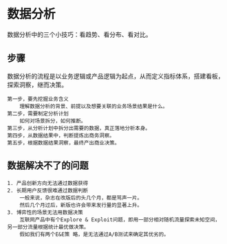 # 数据分析

数据分析中的三个小技巧：看趋势、看分布、看对比。

## 步骤

数据分析的流程是以业务逻辑或产品逻辑为起点，从而定义指标体系，搭建看板，探索洞察，继而决策。

```text
第一步，要先挖掘业务含义
	理解数据分析的背景、前提以及想要关联的业务场景结果是什么。
第二步，需要制定分析计划
	如何对场景拆分，如何推断。
第三步，从分析计划中拆分出需要的数据，真正落地分析本身。
第四步，从数据结果中，判断提炼出商务洞察。
第五步，根据数据结果洞察，最终产出商业决策。
```

## 数据解决不了的问题

```text
1. 产品创新方向无法通过数据获得
2. 长期用户反馈很难通过数据判断
	一般来说，杂志在改版后的头几个月，都是骂声一片。
	然后几个月过后，新版也许会带来发行量的显著上升。
3. 博弈性的场景无法用数据决策
	互联网产品中有个Explore & Exploit问题，即用一部分相对随机流量探索未知空间，另一部分流量根据统计最优做决策。
	假如我们有两个E&E策 略，是无法通过A/B测试来确定其优劣的。
```
